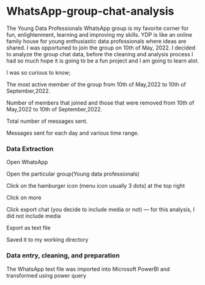 # WhatsApp-group-chat-analysis

The Young Data Professionals WhatsApp group is my favorite corner for fun, enlightenment, learning and improving my skills. YDP is like an online family house for
young enthusiastic data professionals where ideas are shared. I was opportuned to join the group on 10th of May, 2022. I decided to analyze the group chat data, before the cleaning and analysis process I had so much hope it is going to be a fun project and I am going to learn alot. 

I was so curious to know;

The most active member of the group from 10th of May,2022 to 10th of September,2022.

Number of members that joined and those that were removed from 10th of May,2022 to 10th of September,2022.

Total number of messages sent.

Messages sent for each day and various time range.

### Data Extraction

Open WhatsApp

Open the particular group(Young data professionals) 

Click on the hamburger icon (menu icon usually 3 dots) at the top right

Click on more

Click export chat (you decide to include media or not) — for this analysis, I did not include media

Export as text file

Saved it to my working directory

### Data entry, cleaning, and preparation
 
 The WhatsApp text file was imported into Microsoft PowerBI and transformed using power query
 



